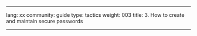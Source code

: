 

---

lang: xx
community: guide
type: tactics
weight: 003
title: 3. How to create and maintain secure passwords

---

<stub>

